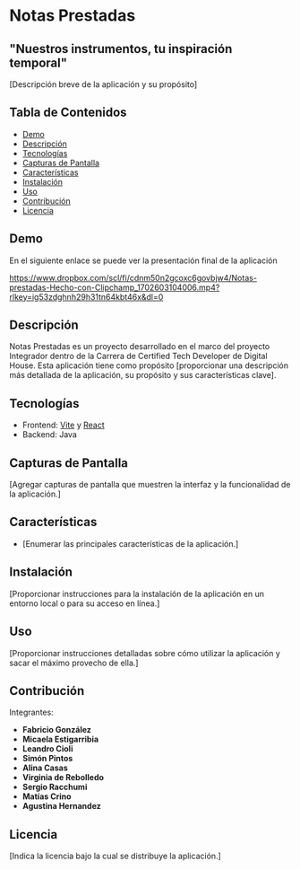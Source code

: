 # Notas Prestadas

## "Nuestros instrumentos, tu inspiración temporal"

[Descripción breve de la aplicación y su propósito]

## Tabla de Contenidos

- [Demo](#demo)
- [Descripción](#descripción)
- [Tecnologías](#tecnologías)
- [Capturas de Pantalla](#capturas-de-pantalla)
- [Características](#características)
- [Instalación](#instalación)
- [Uso](#uso)
- [Contribución](#contribución)
- [Licencia](#licencia)

## Demo

En el siguiente enlace se puede ver la presentación final de la aplicación

https://www.dropbox.com/scl/fi/cdnm50n2gcoxc6govbjw4/Notas-prestadas-Hecho-con-Clipchamp_1702603104006.mp4?rlkey=ig53zdghnh29h31tn64kbt46x&dl=0

## Descripción

Notas Prestadas es un proyecto desarrollado en el marco del proyecto Integrador dentro de la Carrera de Certified Tech Developer de Digital House. Esta aplicación tiene como propósito [proporcionar una descripción más detallada de la aplicación, su propósito y sus características clave].

## Tecnologías

- Frontend: [Vite](https://vitejs.dev/) y [React](https://es.reactjs.org/)
- Backend: Java

## Capturas de Pantalla

[Agregar capturas de pantalla que muestren la interfaz y la funcionalidad de la aplicación.]

## Características

- [Enumerar las principales características de la aplicación.]

## Instalación

[Proporcionar instrucciones para la instalación de la aplicación en un entorno local o para su acceso en línea.]

## Uso

[Proporcionar instrucciones detalladas sobre cómo utilizar la aplicación y sacar el máximo provecho de ella.]

## Contribución

Integrantes:

- **Fabricio González**
- **Micaela Estigarribia**
- **Leandro Cioli**
- **Simón Pintos**
- **Alina Casas**
- **Virginia de Rebolledo**
- **Sergio Racchumi**
- **Matías Crino**
- **Agustina Hernandez**

## Licencia

[Indica la licencia bajo la cual se distribuye la aplicación.]
